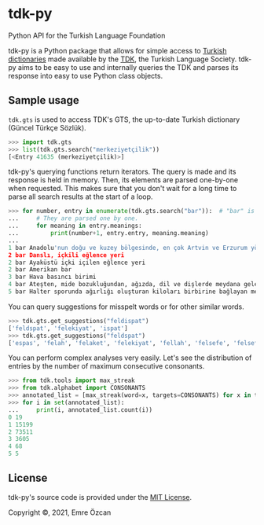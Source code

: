 # tdk-py
Python API for the Turkish Language Foundation

tdk-py is a Python package that allows for simple access to [Turkish dictionaries](https://sozluk.gov.tr) made available by the [TDK](https://www.tdk.gov.tr), the Turkish Language Society.
tdk-py aims to be easy to use and internally queries the TDK and parses its response into easy to use Python class objects.

## Sample usage
`tdk.gts` is used to access TDK's GTS, the up-to-date Turkish dictionary (Güncel Türkçe Sözlük).
```python
>>> import tdk.gts
>>> list(tdk.gts.search("merkeziyetçilik"))
[<Entry 41635 (merkeziyetçilik)>]
```
tdk-py's querying functions return iterators. The query is made and its response is held in memory.
Then, its elements are parsed one-by-one when requested.
This makes sure that you don't wait for a long time to parse all search results at the start of a loop.
```python
>>> for number, entry in enumerate(tdk.gts.search("bar")):  # "bar" is searched, all responses are held in memory.
...     # They are parsed one by one.
...     for meaning in entry.meanings:
...         print(number+1, entry.entry, meaning.meaning)
...
1 bar Anadolu'nun doğu ve kuzey bölgesinde, en çok Artvin ve Erzurum yörelerinde el ele tutuşularak oynanan, ağır ritimli bir halk oyunu
2 bar Danslı, içkili eğlence yeri
2 bar Ayaküstü içki içilen eğlence yeri
2 bar Amerikan bar
3 bar Hava basıncı birimi
4 bar Ateşten, mide bozukluğundan, ağızda, dil ve dişlerde meydana gelen acılık, pas
5 bar Halter sporunda ağırlığı oluşturan kiloları birbirine bağlayan metal çubuk
```
You can query suggestions for misspelt words or for other similar words.
```python
>>> tdk.gts.get_suggestions("feldispat")
['feldspat', 'felekiyat', 'ispat']
>>> tdk.gts.get_suggestions("feldspat")
['espas', 'felah', 'felaket', 'felekiyat', 'fellah', 'felsefe', 'felsefi']
```
You can perform complex analyses very easily.
Let's see the distribution of entries by the number of maximum consecutive consonants.
```python
>>> from tdk.tools import max_streak
>>> from tdk.alphabet import CONSONANTS
>>> annotated_list = [max_streak(word=x, targets=CONSONANTS) for x in tdk.gts.get_index()]
>>> for i in set(annotated_list):
...     print(i, annotated_list.count(i))
0 19
1 15199
2 73511
3 3605
4 68
5 5
```

## License
tdk-py's source code is provided under the [MIT License](LICENSE).

Copyright ©, 2021, Emre Özcan
